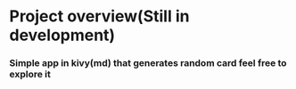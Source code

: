 # Project overview(Still in development)
### Simple app in kivy(md) that generates random card feel free to explore it